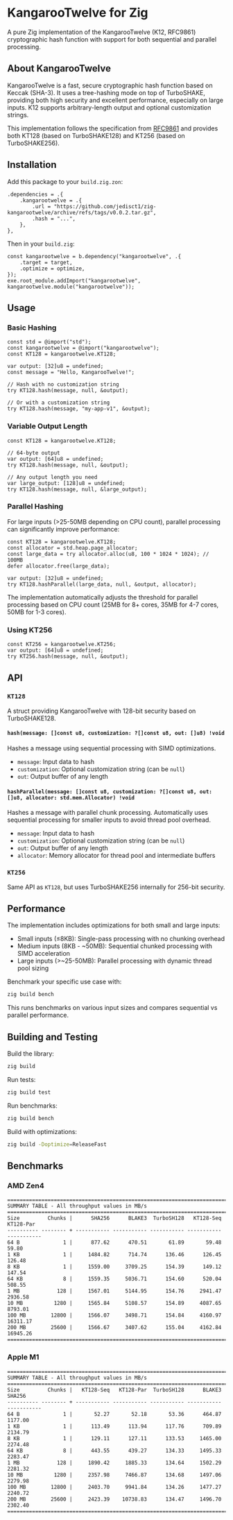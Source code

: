 # KangarooTwelve for Zig

A pure Zig implementation of the KangarooTwelve (K12, RFC9861) cryptographic hash function with support for both sequential and parallel processing.

## About KangarooTwelve

KangarooTwelve is a fast, secure cryptographic hash function based on Keccak (SHA-3). It uses a tree-hashing mode on top of TurboSHAKE, providing both high security and excellent performance, especially on large inputs. K12 supports arbitrary-length output and optional customization strings.

This implementation follows the specification from [RFC9861](https://www.rfc-editor.org/info/rfc9861) and provides both KT128 (based on TurboSHAKE128) and KT256 (based on TurboSHAKE256).

## Installation

Add this package to your `build.zig.zon`:

```zig
.dependencies = .{
    .kangarootwelve = .{
        .url = "https://github.com/jedisct1/zig-kangarootwelve/archive/refs/tags/v0.0.2.tar.gz",
        .hash = "...",
    },
},
```

Then in your `build.zig`:

```zig
const kangarootwelve = b.dependency("kangarootwelve", .{
    .target = target,
    .optimize = optimize,
});
exe.root_module.addImport("kangarootwelve", kangarootwelve.module("kangarootwelve"));
```

## Usage

### Basic Hashing

```zig
const std = @import("std");
const kangarootwelve = @import("kangarootwelve");
const KT128 = kangarootwelve.KT128;

var output: [32]u8 = undefined;
const message = "Hello, KangarooTwelve!";

// Hash with no customization string
try KT128.hash(message, null, &output);

// Or with a customization string
try KT128.hash(message, "my-app-v1", &output);
```

### Variable Output Length

```zig
const KT128 = kangarootwelve.KT128;

// 64-byte output
var output: [64]u8 = undefined;
try KT128.hash(message, null, &output);

// Any output length you need
var large_output: [128]u8 = undefined;
try KT128.hash(message, null, &large_output);
```

### Parallel Hashing

For large inputs (>25-50MB depending on CPU count), parallel processing can significantly improve performance:

```zig
const KT128 = kangarootwelve.KT128;
const allocator = std.heap.page_allocator;
const large_data = try allocator.alloc(u8, 100 * 1024 * 1024); // 100MB
defer allocator.free(large_data);

var output: [32]u8 = undefined;
try KT128.hashParallel(large_data, null, &output, allocator);
```

The implementation automatically adjusts the threshold for parallel processing based on CPU count (25MB for 8+ cores, 35MB for 4-7 cores, 50MB for 1-3 cores).

### Using KT256

```zig
const KT256 = kangarootwelve.KT256;
var output: [64]u8 = undefined;
try KT256.hash(message, null, &output);
```

## API

### `KT128`

A struct providing KangarooTwelve with 128-bit security based on TurboSHAKE128.

#### `hash(message: []const u8, customization: ?[]const u8, out: []u8) !void`

Hashes a message using sequential processing with SIMD optimizations.

- `message`: Input data to hash
- `customization`: Optional customization string (can be `null`)
- `out`: Output buffer of any length

#### `hashParallel(message: []const u8, customization: ?[]const u8, out: []u8, allocator: std.mem.Allocator) !void`

Hashes a message with parallel chunk processing. Automatically uses sequential processing for smaller inputs to avoid thread pool overhead.

- `message`: Input data to hash
- `customization`: Optional customization string (can be `null`)
- `out`: Output buffer of any length
- `allocator`: Memory allocator for thread pool and intermediate buffers

### `KT256`

Same API as `KT128`, but uses TurboSHAKE256 internally for 256-bit security.

## Performance

The implementation includes optimizations for both small and large inputs:

- Small inputs (≤8KB): Single-pass processing with no chunking overhead
- Medium inputs (8KB - ~50MB): Sequential chunked processing with SIMD acceleration
- Large inputs (>~25-50MB): Parallel processing with dynamic thread pool sizing

Benchmark your specific use case with:

```bash
zig build bench
```

This runs benchmarks on various input sizes and compares sequential vs parallel performance.

## Building and Testing

Build the library:
```bash
zig build
```

Run tests:
```bash
zig build test
```

Run benchmarks:
```bash
zig build bench
```

Build with optimizations:
```bash
zig build -Doptimize=ReleaseFast
```

## Benchmarks

### AMD Zen4

```
============================================================================================
SUMMARY TABLE - All throughput values in MB/s
============================================================================================
Size         Chunks |      SHA256      BLAKE3  TurboSH128   KT128-Seq   KT128-Par
---------- -------- + ----------- ----------- ----------- ----------- -----------
64 B              1 |      877.62      470.51       61.89       59.48       59.80
1 KB              1 |     1484.82      714.74      136.46      126.45      126.48
8 KB              1 |     1559.00     3709.25      154.39      149.12      147.54
64 KB             8 |     1559.35     5036.71      154.60      520.04      508.55
1 MB            128 |     1567.01     5144.95      154.76     2941.47     2936.58
10 MB          1280 |     1565.84     5108.57      154.89     4087.65     8793.01
100 MB        12800 |     1566.07     3498.71      154.84     4160.97    16311.17
200 MB        25600 |     1566.67     3407.62      155.04     4162.84    16945.26
============================================================================================
```

### Apple M1

```
============================================================================================
SUMMARY TABLE - All throughput values in MB/s
============================================================================================
Size         Chunks |   KT128-Seq   KT128-Par  TurboSH128      BLAKE3      SHA256
---------- -------- + ----------- ----------- ----------- ----------- -----------
64 B              1 |       52.27       52.18       53.36      464.87     1177.00
1 KB              1 |      113.49      113.94      117.76      709.89     2134.79
8 KB              1 |      129.11      127.11      133.53     1465.00     2274.48
64 KB             8 |      443.55      439.27      134.33     1495.33     2283.47
1 MB            128 |     1890.42     1885.33      134.64     1502.29     2281.32
10 MB          1280 |     2357.98     7466.87      134.68     1497.06     2279.98
100 MB        12800 |     2403.70     9941.84      134.26     1477.27     2240.72
200 MB        25600 |     2423.39    10738.83      134.47     1496.70     2302.40
============================================================================================
```

